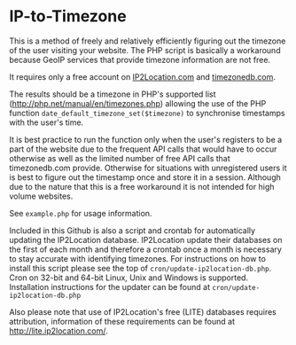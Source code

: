 # IP-to-Timezone
This is a method of freely and relatively efficiently figuring out the timezone of the user visiting your website. The PHP script is basically a workaround because GeoIP services that provide timezone information are not free.

It requires only a free account on [IP2Location.com](https://www.ip2location.com/) and [timezonedb.com](https://timezonedb.com/).

The results should be a timezone in PHP's supported list (http://php.net/manual/en/timezones.php) allowing the use of the PHP function `date_default_timezone_set($timezone)` to synchronise timestamps with the user's time.

It is best practice to run the function only when the user's registers to be a part of the website due to the frequent API calls that would have to occur otherwise as well as the limited number of free API calls that timezonedb.com provide. Otherwise for situations with unregistered users it is best to figure out the timestamp once and store it in a session. Although due to the nature that this is a free workaround it is not intended for high volume websites.

See `example.php` for usage information.

Included in this Github is also a script and crontab for automatically updating the IP2Location database. IP2Location update their databases on the first of each month and therefore a crontab once a month is necessary to stay accurate with identifying timezones. For instructions on how to install this script please see the top of `cron/update-ip2location-db.php`.
Cron on 32-bit and 64-bit Linux, Unix and Windows is supported. Installation instructions for the updater can be found at `cron/update-ip2location-db.php`

Also please note that use of IP2Location's free (LITE) databases requires attribution, information of these requirements can be found at http://lite.ip2location.com/.
